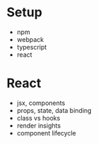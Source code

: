 # Setup

- npm
- webpack
- typescript
- react

# React

- jsx, components
- props, state, data binding
- class vs hooks
- render insights
- component lifecycle
